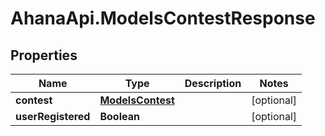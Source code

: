 # AhanaApi.ModelsContestResponse

## Properties
Name | Type | Description | Notes
------------ | ------------- | ------------- | -------------
**contest** | [**ModelsContest**](ModelsContest.md) |  | [optional] 
**userRegistered** | **Boolean** |  | [optional] 



